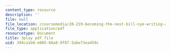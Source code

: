 ```yaml
---
content_type: resource
description: ''
file: null
file_location: /coursemedia/20-219-becoming-the-next-bill-nye-writing-and-hosting-the-educational-show-january-iap-2015/394ca1b0e00566a89f875abe73ea459c_17uL1VoaWTQ.pdf
file_type: application/pdf
resourcetype: Document
title: 3play pdf file
uid: 394ca1b0-e005-66a8-9f87-5abe73ea459c
---
```

